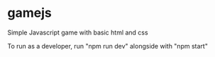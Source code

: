 # gamejs
Simple Javascript game with basic html and css

To run as a developer, run "npm run dev" alongside with "npm start"